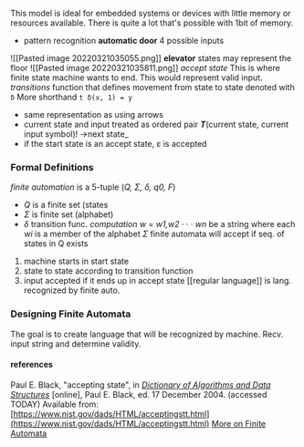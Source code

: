 This model is ideal for embedded systems or devices with little memory or resources available. There is quite a lot that's possible with 1bit of memory.
- pattern recognition
**automatic door** 4 possible inputs

![[Pasted image 20220321035055.png]]
**elevator** states may represent the floor
![[Pasted image 20220321035811.png]]
*accept state* This is where finite state machine wants to end. This would represent valid input.
*transitions* function that defines movement from state to state
denoted with `δ`
More shorthand `t δ(x, 1) = y`
- same representation as using arrows
- current state and input treated as ordered pair
	**_T_**(current state, current input symbol)! ->next state_
- if the start state is an accept state, ε is accepted
### Formal Definitions
*finite automation* is a 5-tuple (*Q, Σ, δ, q0, F*)
- *Q* is a finite set (states
- *Σ* is finite set (alphabet)
- *δ* transition func.
*computation* *w = w1,w2 · · · wn* be a string where each *wi* is a member of the alphabet *Σ*
finite automata will accept if seq. of states in Q exists
1) machine starts in start state
2) state to state according to transition function
3) input accepted if it ends up in accept state
[[regular language]] is lang. recognized by finite auto.
### Designing Finite Automata
The goal is to create language that will be recognized by machine. Recv. input string and determine validity. 
#### references
Paul E. Black, "accepting state", in [_Dictionary of Algorithms and Data Structures_](https://www.nist.gov/dads/) [online], Paul E. Black, ed. 17 December 2004. (accessed TODAY) Available from: [https://www.nist.gov/dads/HTML/acceptingstt.html](https://www.nist.gov/dads/HTML/acceptingstt.html)
[More on Finite Automata](https://www.csm.ornl.gov/~sheldon/ds/sec4.2.html)